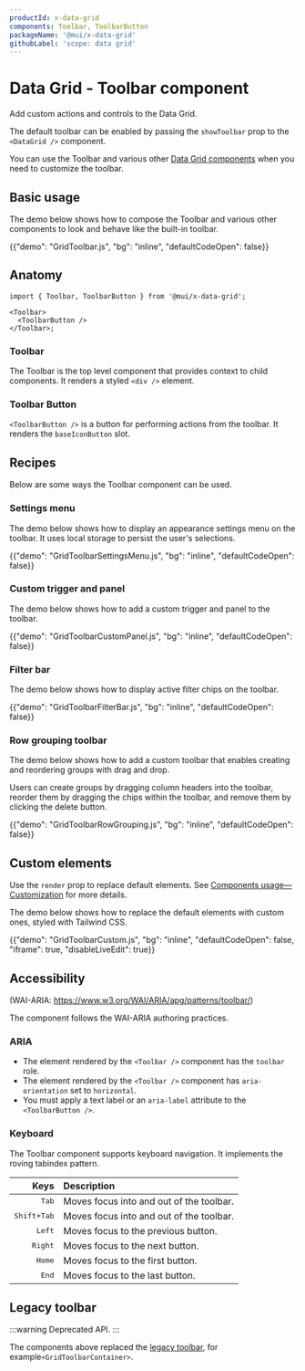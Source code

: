 ```yaml
---
productId: x-data-grid
components: Toolbar, ToolbarButton
packageName: '@mui/x-data-grid'
githubLabel: 'scope: data grid'
---
```


# Data Grid - Toolbar component

<p class="description">Add custom actions and controls to the Data Grid.</p>

The default toolbar can be enabled by passing the `showToolbar` prop to the `<DataGrid />` component.

You can use the Toolbar and various other [Data Grid components](/x/react-data-grid/components/usage/) when you need to customize the toolbar.

## Basic usage

The demo below shows how to compose the Toolbar and various other components to look and behave like the built-in toolbar.

{{"demo": "GridToolbar.js", "bg": "inline", "defaultCodeOpen": false}}

## Anatomy

```tsx
import { Toolbar, ToolbarButton } from '@mui/x-data-grid';

<Toolbar>
  <ToolbarButton />
</Toolbar>;
```

### Toolbar

The Toolbar is the top level component that provides context to child components.
It renders a styled `<div />` element.

### Toolbar Button

`<ToolbarButton />` is a button for performing actions from the toolbar.
It renders the `baseIconButton` slot.

## Recipes

Below are some ways the Toolbar component can be used.

### Settings menu

The demo below shows how to display an appearance settings menu on the toolbar. It uses local storage to persist the user's selections.

{{"demo": "GridToolbarSettingsMenu.js", "bg": "inline", "defaultCodeOpen": false}}

### Custom trigger and panel

The demo below shows how to add a custom trigger and panel to the toolbar.

{{"demo": "GridToolbarCustomPanel.js", "bg": "inline", "defaultCodeOpen": false}}

### Filter bar

The demo below shows how to display active filter chips on the toolbar.

{{"demo": "GridToolbarFilterBar.js", "bg": "inline", "defaultCodeOpen": false}}

### Row grouping toolbar

The demo below shows how to add a custom toolbar that enables creating and reordering groups with drag and drop.

Users can create groups by dragging column headers into the toolbar, reorder them by dragging the chips within the toolbar, and remove them by clicking the delete button.

{{"demo": "GridToolbarRowGrouping.js", "bg": "inline", "defaultCodeOpen": false}}

## Custom elements

Use the `render` prop to replace default elements. See [Components usage—Customization](/x/react-data-grid/components/usage/#customization) for more details.

The demo below shows how to replace the default elements with custom ones, styled with Tailwind CSS.

{{"demo": "GridToolbarCustom.js", "bg": "inline", "defaultCodeOpen": false, "iframe": true, "disableLiveEdit": true}}

## Accessibility

(WAI-ARIA: https://www.w3.org/WAI/ARIA/apg/patterns/toolbar/)

The component follows the WAI-ARIA authoring practices.

### ARIA

- The element rendered by the `<Toolbar />` component has the `toolbar` role.
- The element rendered by the `<Toolbar />` component has `aria-orientation` set to `horizontal`.
- You must apply a text label or an `aria-label` attribute to the `<ToolbarButton />`.

### Keyboard

The Toolbar component supports keyboard navigation.
It implements the roving tabindex pattern.

|                                                               Keys | Description                              |
| -----------------------------------------------------------------: | :--------------------------------------- |
|                                         <kbd class="key">Tab</kbd> | Moves focus into and out of the toolbar. |
| <kbd><kbd class="key">Shift</kbd>+<kbd class="key">Tab</kbd></kbd> | Moves focus into and out of the toolbar. |
|                                        <kbd class="key">Left</kbd> | Moves focus to the previous button.      |
|                                       <kbd class="key">Right</kbd> | Moves focus to the next button.          |
|                                        <kbd class="key">Home</kbd> | Moves focus to the first button.         |
|                                         <kbd class="key">End</kbd> | Moves focus to the last button.          |

## Legacy toolbar

:::warning
Deprecated API.
:::

The components above replaced the [legacy toolbar](/x/react-data-grid/components/#legacy-toolbar), for example`<GridToolbarContainer>`.
